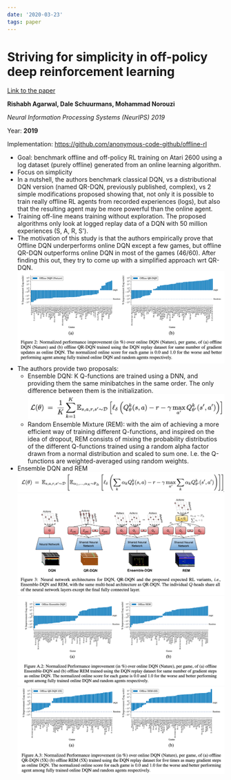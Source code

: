 ```yaml
---
date: '2020-03-23'
tags: paper
---
```

# Striving for simplicity in off-policy deep reinforcement learning

[Link to the paper](https://arxiv.org/abs/1907.04543)


**Rishabh Agarwal, Dale Schuurmans, Mohammad Norouzi**

*Neural Information Processing Systems (NeurIPS) 2019*

Year: **2019**

Implementation: https://github.com/anonymous-code-github/offline-rl



- Goal: benchmark offline and off-policy RL training on Atari 2600 using a log dataset (purely offline) generated from an online learning algorithm.
- Focus on simplicity
- In a nutshell, the authors benchmark classical DQN, vs a distributional DQN version (named QR-DQN, previously published, complex), vs 2 simple modifications proposed showing that, not only it is possible to train really offline RL agents from recorded experiences (logs), but also that the resulting agent may be more powerful than the online agent.
- Training off-line means training without exploration. The proposed algorithms only look at logged replay data of a DQN with 50 million experiences (S, A, R, S').
- The motivation of this study is that the authors empirically prove that Offline DQN underperforms online DQN except a few games, but offline QR-DQN outperforms online DQN in most of the games (46/60). After finding this out, they try to come up with a simplified approach wrt QR-DQN.
![](assets/agarwal2019/motivation.png)
- The authors provide two proposals:
  - Ensemble DQN: K Q-functions are trained using a DNN, and providing them the same minibatches in the same order. The only difference between them is the initialization.
  ![](assets/agarwal2019/eDQN.png)
  - Random Ensemble Mixture (REM): with the aim of achieving a more efficient way of training different Q-functions, and inspired on the idea of dropout, REM consists of mixing the probability distributios of the different Q-functions trained using a random alpha factor drawn from a normal distribution and scaled to sum one. I.e. the Q-functions are weighted-averaged using random weights.
- Ensemble DQN and REM
![](assets/agarwal2019/REM.png)
![](assets/agarwal2019/architectures.png)
![](assets/agarwal2019/performance.png)
![](assets/agarwal2019/performance5.png)